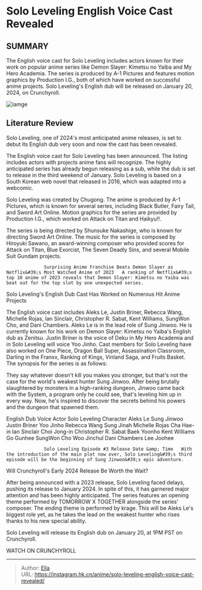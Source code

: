 # Solo Leveling English Voice Cast Revealed


## SUMMARY 



  The English voice cast for Solo Leveling includes actors known for their work on popular anime series like Demon Slayer: Kimetsu no Yaiba and My Hero Academia.   The series is produced by A-1 Pictures and features motion graphics by Production I.G., both of which have worked on successful anime projects.   Solo Leveling&#39;s English dub will be released on January 20, 2024, on Crunchyroll.  

![iamge](https://static1.srcdn.com/wordpress/wp-content/uploads/2024/01/solo-leveling-with-zenitsu-and-deku.jpg)

## Literature Review

Solo Leveling, one of 2024&#39;s most anticipated anime releases, is set to debut its English dub very soon and now the cast has been revealed. 




The English voice cast for Solo Leveling has been announced. The listing includes actors with projects anime fans will recognize. The highly anticipated series has already begun releasing as a sub, while the dub is set to release in the third weekend of January. Solo Leveling is based on a South Korean web novel that released in 2016, which was adapted into a webcomic.




Solo Leveling was created by Chugong. The anime is produced by A-1 Pictures, which is known for several series, including Black Butler, Fairy Tail, and Sword Art Online. Motion graphics for the series are provided by Production I.G., which worked on Attack on Titan and Haikyu!!. 

          

The series is being directed by Shunsuke Nakashige, who is known for directing Sword Art Online. The music for the series is composed by Hiroyuki Sawano, an award-winning composer who provided scores for Attack on Titan, Blue Exorcist, The Seven Deadly Sins, and several Mobile Suit Gundam projects.

                  Surprising Anime Franchise Beats Demon Slayer as Netflix&#39;s Most Watched Anime of 2023   A ranking of Netflix&#39;s top 10 anime of 2023 reveals that Demon Slayer: Kimetsu no Yaiba was beat out for the top slot by one unexpected series.   





 Solo Leveling&#39;s English Dub Cast Has Worked on Numerous Hit Anime Projects 
          

The English voice cast includes Aleks Le, Justin Briner, Rebecca Wang, Michelle Rojas, Ian Sinclair, Christopher R. Sabat, Kent Williams, SungWon Cho, and Dani Chambers. Aleks Le is in the lead role of Sung Jinwoo. He is currently known for his work on Demon Slayer: Kimetsu no Yaiba&#39;s English dub as Zenitsu. Justin Briner is the voice of Deku in My Hero Academia and in Solo Leveling will voice Yoo Jinho. Cast members for Solo Leveling have also worked on One Piece, Dragon Ball Super, Assassination Classroom, Darling in the Franxx, Ranking of Kings, Vinland Saga, and Fruits Basket. The synopsis for the series is as follows:


They say whatever doesn&#39;t kill you makes you stronger, but that&#39;s not the case for the world&#39;s weakest hunter Sung Jinwoo. After being brutally slaughtered by monsters in a high-ranking dungeon, Jinwoo came back with the System, a program only he could see, that&#39;s leveling him up in every way. Now, he&#39;s inspired to discover the secrets behind his powers and the dungeon that spawned them.





 English Dub Voice Actor  Solo Leveling Character   Aleks Le  Sung Jinwoo   Justin Briner  Yoo Jinho   Rebecca Wang  Sung Jinah   Michelle Rojas  Cha Hae-in   Ian Sinclair  Choi Jong-in   Christopher R. Sabat  Baek Yoonho   Kent Williams  Go Gunhee   SungWon Cho  Woo Jinchul   Dani Chambers  Lee Joohee   



                  Solo Leveling Episode #3 Release Date &amp; Time   With the introduction of the main plot now over, Solo Leveling&#39;s third episode will be the beginning of Sung Jinwoo&#39;s epic adventure.   






 Will Crunchyroll&#39;s Early 2024 Release Be Worth the Wait? 
          

After being announced with a 2023 release, Solo Leveling faced delays, pushing its release to January 2024. In spite of this, it has garnered major attention and has been highly anticipated. The series features an opening theme performed by TOMORROW X TOGETHER alongside the series&#39; composer. The ending theme is performed by krage. This will be Aleks Le&#39;s biggest role yet, as he takes the lead on the weakest hunter who rises thanks to his new special ability.

Solo Leveling will release its English dub on January 20, at 1PM PST on Crunchyroll.

WATCH ON CRUNCHYROLL



---

> Author: [Ella](https://instagram.hk.cn/)  
> URL: https://instagram.hk.cn/anime/solo-leveling-english-voice-cast-revealed/  

